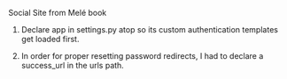 Social Site from Melé book

1. Declare app in settings.py atop so its custom authentication templates get loaded first.

2. In order for proper resetting password redirects, I had to declare a success_url in the urls path.
